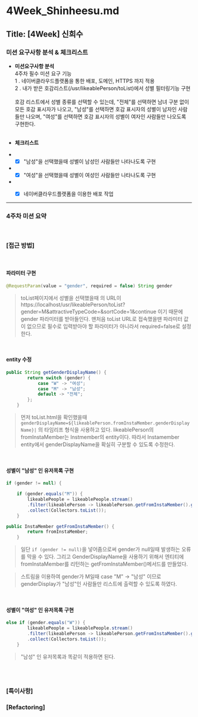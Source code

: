 # 4Week_Shinheesu.md

## Title: [4Week] 신희수

### 미션 요구사항 분석 & 체크리스트

* **미션요구사항 분석**
  </br>
  4주차 필수 미션 요구 기능
  </br>
  1 . 네이버클라우드플랫폼을 통한 배포, 도메인, HTTPS 까지 적용 </br>
  2 . 내가 받은 호감리스트(/usr/likeablePerson/toList)에서 성별 필터링기능 구현 </br>
  </br>
  호감 리스트에서 성별 종류를 선택할 수 있는데, 
"전체"를 선택하면 남녀 구분 없이 모든 호감 표시자가 나오고, 
"남성"를 선택하면 호감 표시자의 성별이 남자인 사람들만 나오며, 
"여성"를 선택하면 호감 표시자의 성별이 여자인 사람들만 나오도록 구현한다.
  </br>
  </br>

* **체크리스트**
  </br>
- -[x] "남성"을 선택했을때 성별이 남성인 사람들만 나타나도록 구현
- -[x] "여성"을 선택했을때 성별이 여성인 사람들만 나타나도록 구현
- -[x] 네이버클라우드플랫폼을 이용한 배포 작업



---

### 4주차 미션 요약

<br>

### **[접근 방법]**

<br>

#### 파라미터 구현

```java
@RequestParam(value = "gender", required = false) String gender
```
>toList페이지에서 성별을 선택했을때 의 URL이 https://localhost/usr/likeablePerson/toList?gender=M&attractiveTypeCode=&sortCode=1&continue 이기 때문에
gender 파라미터를 받아들인다. 맨처음 toList URL로 접속했을땐 파라미터 값이 없으므로 필수로 입력받아야 할 파라미터가 아니라서 required=false로 설정한다.

<br>

#### entity 수정

```java
public String getGenderDisplayName() {
        return switch (gender) {
            case "W" -> "여성";
            case "M" -> "남성";
            default -> "전체";
        };
    }
```
>먼저 toList.html을 확인했을때 `genderDisplayName=${likeablePerson.fromInstaMember.genderDisplayName}|`
의 타임리프 형식을 사용하고 있다. likeablePerson의 fromInstaMember는 Instmember의 entity이다.
따라서 Instamember entity에서 genderDisplayName을 확실히 구분할 수 있도록 수정한다.

<br>

#### 성별이 "남성" 인 유저목록 구현


```java
if (gender != null) {

    if (gender.equals("M")) {
        likeablePeople = likeablePeople.stream()
        .filter(likeablePerson -> likeablePerson.getFromInstaMember().getGenderDisplayName().equals("남성"))
        .collect(Collectors.toList()); 
    }
```

```java
public InstaMember getFromInstaMember() {
        return fromInstaMember;
    }
```

> 일단 `if (gender != null)`을 넣어줌으로써 gender가 null일때 발생하는 오류를 막을 수 있다.
그리고 GenderDisplayName을 사용하기 위해서 엔티티에 fromInstaMember를 리턴하는 getFromInstaMember()메서드를 만들었다.

> 스트림을 이용하여 gender가 M일때 case "M" -> "남성" 이므로 genderDisplay가 "남성"인 사람들만 리스트에 출력할 수 있도록 하였다.


<br>

#### 성별이 "여성" 인 유저목록 구현

```java
else if (gender.equals("W")) {
        likeablePeople = likeablePeople.stream()
        .filter(likeablePerson -> likeablePerson.getFromInstaMember().getGenderDisplayName().equals("여성"))
        .collect(Collectors.toList());
    }
```

> "남성" 인 유저목록과 똑같이 적용하면 된다.

 


<br>

<br>


### **[특이사항]**



### **[Refactoring]**
